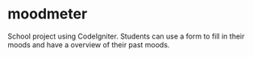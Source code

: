 # moodmeter

School project using CodeIgniter. Students can use a form to fill in their moods and have a overview of their past moods.
